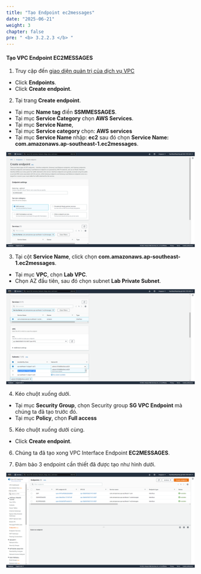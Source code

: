 ```yaml
---
title: "Tạo Endpoint ec2messages"
date: "2025-06-21"
weight: 3
chapter: false
pre: " <b> 3.2.2.3 </b> "
---
```


#### Tạo VPC Endpoint EC2MESSAGES

1. Truy cập đến [giao diện quản trị của dịch vụ VPC](https://console.aws.amazon.com/vpc/home)

- Click **Endpoints**.
- Click **Create endpoint**.

2. Tại trang **Create endpoint**.

- Tại mục **Name tag** điền **SSMMESSAGES**.
- Tại mục **Service Category** chọn **AWS Services**.
- Tại mục **Service Name**,
- Tại mục **Service category** chọn: **AWS services**
- Tại mục **Service Name** nhập: **ec2** sau đó chọn **Service Name: com.amazonaws.ap-southeast-1.ec2messages**.

![Connect](/images/3.connect/015-connect.png)

3. Tại cột **Service Name**, click chọn **com.amazonaws.ap-southeast-1.ec2messages**.

- Tại mục **VPC**, chọn **Lab VPC**.
- Chọn AZ đầu tiên, sau đó chọn subnet **Lab Private Subnet**.

![Connect](/images/3.connect/016-connect.png)

4. Kéo chuột xuống dưới.

- Tại mục **Security Group**, chọn Security group **SG VPC Endpoint** mà chúng ta đã tạo trước đó.
- Tại mục **Policy**, chọn **Full access**

5. Kéo chuột xuống dưới cùng.

- Click **Create endpoint**.

6. Chúng ta đã tạo xong VPC Interface Endpoint **EC2MESSAGES**.

7. Đảm bảo 3 endpoint cần thiết đã được tạo như hình dưới.

![Connect](/images/3.connect/018-connect.png)
